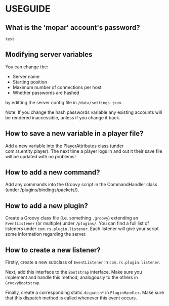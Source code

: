 # USEGUIDE

## What is the 'mopar' account's password?
`test`

## Modifying server variables
You can change the:
* Server name
* Starting position
* Maximum number of connections per host
* Whether passwords are hashed

by editting the server config file in `/data/settings.json`.

Note: If you change the hash passwords variable any existing accounts will be
rendered inaccessible, unless if you change it back.

## How to save a new variable in a player file?
Add a new variable into the PlayerAttributes class (under com.rs.entity.player).
The next time a player logs in and out it their save file will be updated with no problems!

## How to add a new command?
Add any commands into the Groovy script in the CommandHandler class (under /plugins/bindings/packets/).

## How to add a new plugin?
Create a Groovy class file (i.e. something `.groovy`) extending an `EventListener` (or multiple) under `/plugins/`.
You can find a full list of listeners under `com.rs.plugin.listener`.
Each listener will give your script some information regarding the server.

## How to create a new listener?
Firstly, create a new subclass of `EventListener` in `com.rs.plugin.listener`.

Next, add this interface to the `Bootstrap` interface.
Make sure you implement and handle this method, analogously to the others in `GroovyBootstrap`.

Finally, create a corresponding static `dispatch*` in `PluginHandler`.
Make sure that this dispatch method is called whenever this event occurs.

